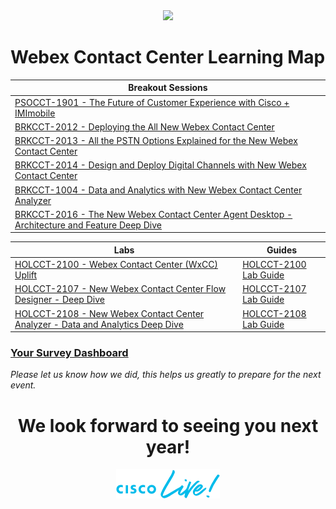 <script>
    document.getElementsByClassName("site-title").item(0).innerHTML = '<a class="site-title" rel="author" href="https://www.ciscolive.com/2021/learn/session-catalog.html?tab.digitalbundle=Anytime21&search=Webex%20Contact%20Center#/">Cisco Live 2021</a>';
</script>
<center><img src="https://ayankovs-ccp-s3.s3.eu-west-3.amazonaws.com/CiscoLiveLogo.jpg"></center>


# Webex Contact Center Learning Map  
  
|Breakout Sessions| 
|-----------------|
|[PSOCCT-1901 - The Future of Customer Experience with Cisco + IMImobile](https://www.ciscolive.com/2021/learn/session-catalog.html?tab.digitalbundle=Anytime21&search=PSOCCT-1901#/session/1611153677982001Vf0z)| 
|[BRKCCT-2012 - Deploying the All New Webex Contact Center](https://www.ciscolive.com/2021/learn/session-catalog.html?tab.digitalbundle=Anytime21&search=BRKCCT-2012#/session/1610680560144001OxxL)|
|[BRKCCT-2013 - All the PSTN Options Explained for the New Webex Contact Center](https://www.ciscolive.com/2021/learn/session-catalog.html?tab.digitalbundle=Anytime21&search=BRKCCT-2013#/session/1610734551391001xz3f)| 
|[BRKCCT-2014 -  Design and Deploy Digital Channels with New Webex Contact Center](https://www.ciscolive.com/2021/learn/session-catalog.html?tab.digitalbundle=Anytime21&search=BRKCCT-2014#/session/1611342770253001JhsQ)| 
|[BRKCCT-1004 - Data and Analytics with New Webex Contact Center Analyzer](https://www.ciscolive.com/2021/learn/session-catalog.html?tab.digitalbundle=Anytime21&search=BRKCCT-1004#/session/1611177615707001ynAA)| 
|[BRKCCT-2016 - The New Webex Contact Center Agent Desktop - Architecture and Feature Deep Dive](https://www.ciscolive.com/2021/learn/session-catalog.html?tab.digitalbundle=Anytime21&search=BRKCCT-2016#/session/1611343128195001J1Mx)| 
  
| Labs | Guides | 
|------|--------|
|[HOLCCT-2100 - Webex Contact Center (WxCC) Uplift](https://www.ciscolive.com/2021/learn/session-catalog.html?tab.digitalbundle=connected-learning&search=HOLCCT-2100#/session/1610712847226001bhmV) | [HOLCCT-2100 Lab Guide](https://wxcctechsummit.github.io/holcct2100/)|
|[HOLCCT-2107 - New Webex Contact Center Flow Designer - Deep Dive](https://www.ciscolive.com/2021/learn/session-catalog.html?tab.digitalbundle=connected-learning&search=HOLCCT-2107#/session/1610644416624001FaYp) | [HOLCCT-2107 Lab Guide](https://wxcctechsummit.github.io/holcct2108/)| 
|[HOLCCT-2108 - New Webex Contact Center Analyzer - Data and Analytics Deep Dive](https://www.ciscolive.com/2021/learn/session-catalog.html?tab.digitalbundle=connected-learning&search=HOLCCT-2108#/session/1610748846868001cTbF) | [HOLCCT-2108 Lab Guide](https://wxcctechsummit.github.io/holcct2108/CiscoLiveLabLibrary2108)| 
<p></p>
<p></p>
<p></p>
<p></p>

### [Your Survey Dashboard](https://reg.rainfocus.com/flow/cisco/ciscolive2021/adashsurvey/page/surveydash) 
*Please let us know how we did, this helps us greatly to prepare for the next event.* 

<center> <h1>We look forward to seeing you next year! </h1> </center>
<img src="CL2.png" style="display: block; margin-left: auto; margin-right: auto;">


